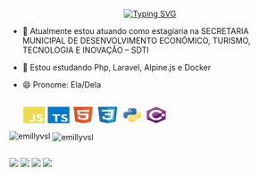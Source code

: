 <p align="center"><a href="https://github.com/gabrieuz"><img src="https://readme-typing-svg.demolab.com?font=Fira+Code&pause=1000&center=true&vCenter=true&repeat=true&width=435&lines=Olá%2C+me+chamo+Emilly+Silva." alt="Typing SVG" /></a>



- 🔭 Atualmente estou atuando como estagiaria na SECRETARIA MUNICIPAL DE DESENVOLVIMENTO ECONÔMICO, TURISMO, TECNOLOGIA E INOVAÇÃO – SDTI
- 🌱 Estou estudando Php, Laravel, Alpine.js e Docker
- 😄 Pronome: Ela/Dela

    <div style="display: inline_block"><br>
  <img align="center" alt="emi-Js" height="30" width="40" src="https://raw.githubusercontent.com/devicons/devicon/master/icons/javascript/javascript-plain.svg">
  <img align="center" alt="emi-Ts" height="30" width="40" src="https://raw.githubusercontent.com/devicons/devicon/master/icons/typescript/typescript-plain.svg">
  <img align="center" alt="emi-HTML" height="30" width="40" src="https://raw.githubusercontent.com/devicons/devicon/master/icons/html5/html5-original.svg">
  <img align="center" alt="emi-CSS" height="30" width="40" src="https://raw.githubusercontent.com/devicons/devicon/master/icons/css3/css3-original.svg">
  <img align="center" alt="emi-Python" height="30" width="40" src="https://raw.githubusercontent.com/devicons/devicon/master/icons/python/python-original.svg">
  <img align="center" alt="emi-Csharp" height="30" width="40" src="https://raw.githubusercontent.com/devicons/devicon/master/icons/csharp/csharp-original.svg">
</div>
  
 
 
<div>

  <p><img align="left" src="https://github-readme-stats.vercel.app/api/top-langs?username=emillyvsl&show_icons=true&locale=en&layout=compact" alt="emillyvsl" /></p>
  <p>&nbsp;<img align="center" src="https://github-readme-stats.vercel.app/api?username=emillyvsl&show_icons=true&locale=en" alt="emillyvsl" /></p>
 
  ##
  
  <a href="https://www.instagram.com/emilly_vitoria.18/" target="_blank"><img src="https://img.shields.io/badge/-Instagram-%23E4405F?style=for-the-badge&logo=instagram&logoColor=white" target="_blank"></a>
 <a href="https://discord.com/channels/@me" target="_blank"><img src="https://img.shields.io/badge/Discord-7289DA?style=for-the-badge&logo=discord&logoColor=white" target="_blank"></a> 
 <a href = "mailto:emillyvitoria1821@gmail.com"><img src="https://img.shields.io/badge/-Gmail-%23333?style=for-the-badge&logo=gmail&logoColor=white" target="_blank"></a>
 <a href="https://www.linkedin.com/in/emilly-vit%C3%B3ria-85425b256/" target="_blank"><img src="https://img.shields.io/badge/-LinkedIn-%230077B5?style=for-the-badge&logo=linkedin&logoColor=white" 
 target="_blank"></a> 
  
</div>

